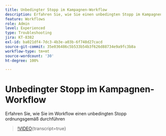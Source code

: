 ```yaml
---
title: Unbedingter Stopp im Kampagnen-Workflow
description: Erfahren Sie, wie Sie einen unbedingten Stopp im Kampagnen-Workflow durchführen.
feature: Workflows
role: Admin
level: Experienced
type: Troubleshooting
jira: KT-8382
exl-id: ba021df4-7dc3-4b3e-a03b-6f748d27cacd
source-git-commit: 35e036486c5b533b54b3f626d88734e9a9fc3b8a
workflow-type: tm+mt
source-wordcount: '30'
ht-degree: 100%

---
```


# Unbedingter Stopp im Kampagnen-Workflow

Erfahren Sie, wie Sie im Workflow einen unbedingten Stopp ordnungsgemäß durchführen

>[!VIDEO](https://video.tv.adobe.com/v/335887?quality=12&learn=on){transcript=true}
